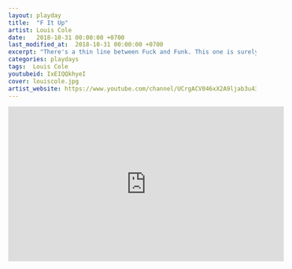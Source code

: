 ```yaml
---
layout: playday
title:  "F It Up"
artist: Louis Cole
date:   2018-10-31 00:00:00 +0700
last_modified_at:  2018-10-31 00:00:00 +0700
excerpt: "There's a thin line between Fuck and Funk. This one is surely funk as fuck."
categories: playdays
tags:  Louis Cole
youtubeid: IxEIQQkhyeI
cover: louiscole.jpg
artist_website: https://www.youtube.com/channel/UCrgACV046xX2A9ljab3u43g
---
```


<iframe width="560" height="315" src="https://www.youtube.com/embed/IxEIQQkhyeI" frameborder="0" allowfullscreen></iframe>
